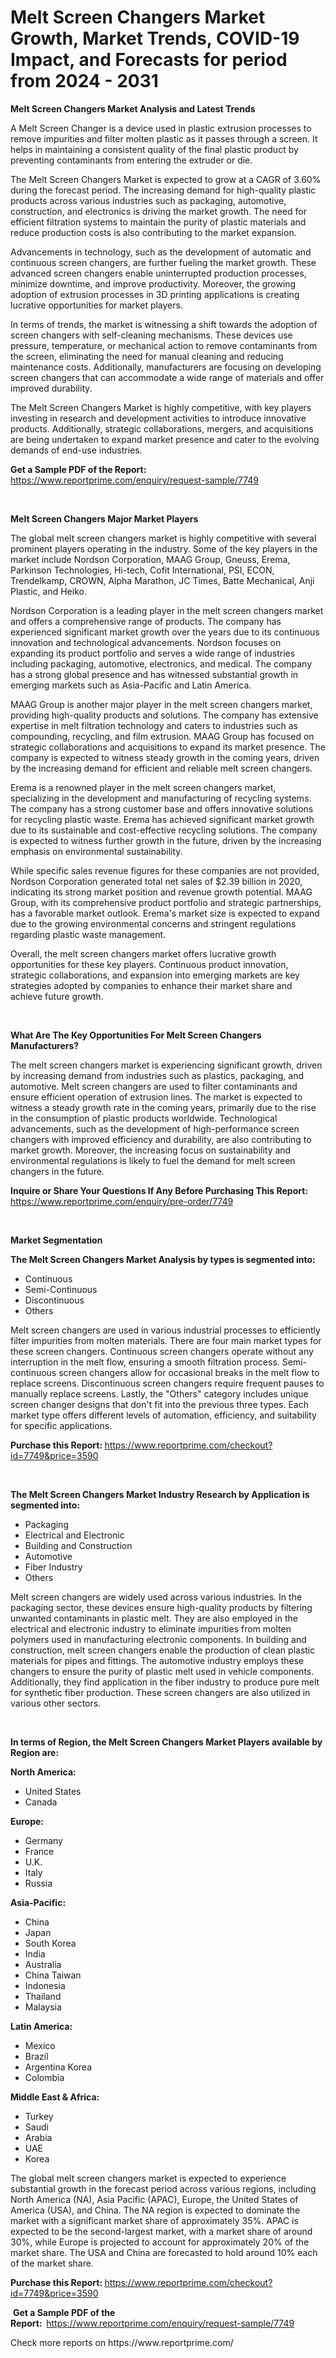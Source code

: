 <p><h1>Melt Screen Changers Market Growth, Market Trends, COVID-19 Impact, and Forecasts for period from 2024 - 2031</h1></p><p><strong>Melt Screen Changers Market Analysis and Latest Trends</strong></p>
<p><p>A Melt Screen Changer is a device used in plastic extrusion processes to remove impurities and filter molten plastic as it passes through a screen. It helps in maintaining a consistent quality of the final plastic product by preventing contaminants from entering the extruder or die.</p><p>The Melt Screen Changers Market is expected to grow at a CAGR of 3.60% during the forecast period. The increasing demand for high-quality plastic products across various industries such as packaging, automotive, construction, and electronics is driving the market growth. The need for efficient filtration systems to maintain the purity of plastic materials and reduce production costs is also contributing to the market expansion.</p><p>Advancements in technology, such as the development of automatic and continuous screen changers, are further fueling the market growth. These advanced screen changers enable uninterrupted production processes, minimize downtime, and improve productivity. Moreover, the growing adoption of extrusion processes in 3D printing applications is creating lucrative opportunities for market players.</p><p>In terms of trends, the market is witnessing a shift towards the adoption of screen changers with self-cleaning mechanisms. These devices use pressure, temperature, or mechanical action to remove contaminants from the screen, eliminating the need for manual cleaning and reducing maintenance costs. Additionally, manufacturers are focusing on developing screen changers that can accommodate a wide range of materials and offer improved durability.</p><p>The Melt Screen Changers Market is highly competitive, with key players investing in research and development activities to introduce innovative products. Additionally, strategic collaborations, mergers, and acquisitions are being undertaken to expand market presence and cater to the evolving demands of end-use industries.</p></p>
<p><strong>Get a Sample PDF of the Report:&nbsp;</strong> <a href="https://www.reportprime.com/enquiry/request-sample/7749">https://www.reportprime.com/enquiry/request-sample/7749</a></p>
<p>&nbsp;</p>
<p><strong>Melt Screen Changers Major Market Players</strong></p>
<p><p>The global melt screen changers market is highly competitive with several prominent players operating in the industry. Some of the key players in the market include Nordson Corporation, MAAG Group, Gneuss, Erema, Parkinson Technologies, Hi-tech, Cofit International, PSI, ECON, Trendelkamp, CROWN, Alpha Marathon, JC Times, Batte Mechanical, Anji Plastic, and Heiko.</p><p>Nordson Corporation is a leading player in the melt screen changers market and offers a comprehensive range of products. The company has experienced significant market growth over the years due to its continuous innovation and technological advancements. Nordson focuses on expanding its product portfolio and serves a wide range of industries including packaging, automotive, electronics, and medical. The company has a strong global presence and has witnessed substantial growth in emerging markets such as Asia-Pacific and Latin America.</p><p>MAAG Group is another major player in the melt screen changers market, providing high-quality products and solutions. The company has extensive expertise in melt filtration technology and caters to industries such as compounding, recycling, and film extrusion. MAAG Group has focused on strategic collaborations and acquisitions to expand its market presence. The company is expected to witness steady growth in the coming years, driven by the increasing demand for efficient and reliable melt screen changers.</p><p>Erema is a renowned player in the melt screen changers market, specializing in the development and manufacturing of recycling systems. The company has a strong customer base and offers innovative solutions for recycling plastic waste. Erema has achieved significant market growth due to its sustainable and cost-effective recycling solutions. The company is expected to witness further growth in the future, driven by the increasing emphasis on environmental sustainability.</p><p>While specific sales revenue figures for these companies are not provided, Nordson Corporation generated total net sales of $2.39 billion in 2020, indicating its strong market position and revenue growth potential. MAAG Group, with its comprehensive product portfolio and strategic partnerships, has a favorable market outlook. Erema's market size is expected to expand due to the growing environmental concerns and stringent regulations regarding plastic waste management.</p><p>Overall, the melt screen changers market offers lucrative growth opportunities for these key players. Continuous product innovation, strategic collaborations, and expansion into emerging markets are key strategies adopted by companies to enhance their market share and achieve future growth.</p></p>
<p>&nbsp;</p>
<p><strong>What Are The Key Opportunities For Melt Screen Changers Manufacturers?</strong></p>
<p><p>The melt screen changers market is experiencing significant growth, driven by increasing demand from industries such as plastics, packaging, and automotive. Melt screen changers are used to filter contaminants and ensure efficient operation of extrusion lines. The market is expected to witness a steady growth rate in the coming years, primarily due to the rise in the consumption of plastic products worldwide. Technological advancements, such as the development of high-performance screen changers with improved efficiency and durability, are also contributing to market growth. Moreover, the increasing focus on sustainability and environmental regulations is likely to fuel the demand for melt screen changers in the future.</p></p>
<p><strong>Inquire or Share Your Questions If Any Before Purchasing This Report:</strong> <a href="https://www.reportprime.com/enquiry/pre-order/7749">https://www.reportprime.com/enquiry/pre-order/7749</a></p>
<p>&nbsp;</p>
<p><strong>Market Segmentation</strong></p>
<p><strong>The Melt Screen Changers Market Analysis by types is segmented into:</strong></p>
<p><ul><li>Continuous</li><li>Semi-Continuous</li><li>Discontinuous</li><li>Others</li></ul></p>
<p><p>Melt screen changers are used in various industrial processes to efficiently filter impurities from molten materials. There are four main market types for these screen changers. Continuous screen changers operate without any interruption in the melt flow, ensuring a smooth filtration process. Semi-continuous screen changers allow for occasional breaks in the melt flow to replace screens. Discontinuous screen changers require frequent pauses to manually replace screens. Lastly, the "Others" category includes unique screen changer designs that don't fit into the previous three types. Each market type offers different levels of automation, efficiency, and suitability for specific applications.</p></p>
<p><strong>Purchase this Report:&nbsp;</strong><a href="https://www.reportprime.com/checkout?id=7749&price=3590">https://www.reportprime.com/checkout?id=7749&price=3590</a></p>
<p>&nbsp;</p>
<p><strong>The Melt Screen Changers Market Industry Research by Application is segmented into:</strong></p>
<p><ul><li>Packaging</li><li>Electrical and Electronic</li><li>Building and Construction</li><li>Automotive</li><li>Fiber Industry</li><li>Others</li></ul></p>
<p><p>Melt screen changers are widely used across various industries. In the packaging sector, these devices ensure high-quality products by filtering unwanted contaminants in plastic melt. They are also employed in the electrical and electronic industry to eliminate impurities from molten polymers used in manufacturing electronic components. In building and construction, melt screen changers enable the production of clean plastic materials for pipes and fittings. The automotive industry employs these changers to ensure the purity of plastic melt used in vehicle components. Additionally, they find application in the fiber industry to produce pure melt for synthetic fiber production. These screen changers are also utilized in various other sectors.</p></p>
<p>&nbsp;</p>
<p><strong>In terms of Region, the Melt Screen Changers Market Players available by Region are:</strong></p>
<p>
    <p> <strong> North America: </strong>
        <ul>
            <li>United States</li>
            <li>Canada</li>
        </ul>
        </p> 
    <p> <strong> Europe: </strong>
        <ul>
            <li>Germany</li>
            <li>France</li>
            <li>U.K.</li>
            <li>Italy</li>
            <li>Russia</li>
        </ul>
        </p> 
    <p> <strong> Asia-Pacific: </strong>
        <ul>
            <li>China</li>
            <li>Japan</li>
            <li>South Korea</li>
            <li>India</li>
            <li>Australia</li>
            <li>China Taiwan</li>
            <li>Indonesia</li>
            <li>Thailand</li>
            <li>Malaysia</li>
        </ul>
        </p> 
    <p> <strong> Latin America: </strong>
        <ul>
            <li>Mexico</li>
            <li>Brazil</li>
            <li>Argentina Korea</li>
            <li>Colombia</li>
        </ul>
        </p> 
    <p> <strong> Middle East & Africa: </strong>
        <ul>
            <li>Turkey</li>
            <li>Saudi</li>
            <li>Arabia</li>
            <li>UAE</li>
            <li>Korea</li>
        </ul>
    </p>
    </p>
<p><p>The global melt screen changers market is expected to experience substantial growth in the forecast period across various regions, including North America (NA), Asia Pacific (APAC), Europe, the United States of America (USA), and China. The NA region is expected to dominate the market with a significant market share of approximately 35%. APAC is expected to be the second-largest market, with a market share of around 30%, while Europe is projected to account for approximately 20% of the market share. The USA and China are forecasted to hold around 10% each of the market share.</p></p>
<p><strong>Purchase this Report: </strong><a href="https://www.reportprime.com/checkout?id=7749&price=3590">https://www.reportprime.com/checkout?id=7749&price=3590</a></p>
<p>&nbsp;<strong>Get a Sample PDF of the Report:&nbsp;&nbsp;</strong><a href="https://www.reportprime.com/enquiry/request-sample/7749">https://www.reportprime.com/enquiry/request-sample/7749</a></p>
<p><strong></strong></p>
<p>Check more reports on https://www.reportprime.com/</p>